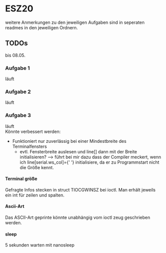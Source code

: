 # ESZ20

weitere Anmerkungen zu den jeweiligen Aufgaben sind in seperaten readmes in den jeweiligen Ordnern.

## TODOs
bis 08.05.

### Aufgabe 1
läuft
### Aufgabe 2
läuft
### Aufgabe 3
läuft  
Könnte verbessert werden:
- Funktioniert nur zuverlässig bei einer Mindestbreite des Terminalfensters
	- evtl. Fensterbreite auslesen und line[] dann mit der Breite initialisieren? --> führt bei mir dazu dass der Compiler meckert, wenn ich line[serial.ws_col]={' '} initialisiere, da er zu Programmstart nicht die Größe kennt.

#### Terminal größe
Gefragte Infos stecken in struct TIOCGWINSZ bei ioctl.
Man erhält jeweils ein int für zeilen und spalten.
#### Ascii-Art
Das ASCII-Art geprinte könnte unabhängig vom ioctl zeug geschrieben werden.
#### sleep
5 sekunden warten mit nanosleep
